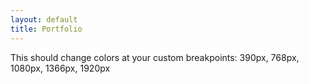 ```yaml
---
layout: default
title: Portfolio
---
```


<div class="container bg-blue-500 sm:bg-green-500 md:bg-red-500 lg:bg-purple-500 xl:bg-yellow-500 2xl:bg-pink-500 text-white p-4">
  This should change colors at your custom breakpoints: 390px, 768px, 1080px, 1366px, 1920px
</div>